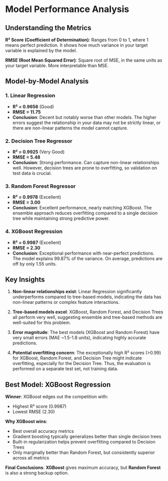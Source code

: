 # Model Performance Analysis

## Understanding the Metrics

**R² Score (Coefficient of Determination)**: Ranges from 0 to 1, where 1 means perfect prediction. It shows how much variance in your target variable is explained by the model.

**RMSE (Root Mean Squared Error)**: Square root of MSE, in the same units as your target variable. More interpretable than MSE.

## Model-by-Model Analysis

### 1. **Linear Regression**
- **R² = 0.9656** (Good)
- **RMSE = 11.75**
- **Conclusion**: Decent but notably worse than other models. The higher errors suggest the relationship in your data may not be strictly linear, or there are non-linear patterns the model cannot capture.

### 2. **Decision Tree Regressor**
- **R² = 0.9925** (Very Good)
- **RMSE = 5.48**
- **Conclusion**: Strong performance. Can capture non-linear relationships well. However, decision trees are prone to overfitting, so validation on test data is crucial.

### 3. **Random Forest Regressor**
- **R² = 0.9978** (Excellent)
- **RMSE = 3.00**
- **Conclusion**: Excellent performance, nearly matching XGBoost. The ensemble approach reduces overfitting compared to a single decision tree while maintaining strong predictive power.

### 4. **XGBoost Regression** 
- **R² = 0.9987** (Excellent)
- **RMSE = 2.30**
- **Conclusion**: Exceptional performance with near-perfect predictions. The model explains 99.87% of the variance. On average, predictions are off by only 1.55 units.

## Key Insights

1. **Non-linear relationships exist**: Linear Regression significantly underperforms compared to tree-based models, indicating the data has non-linear patterns or complex feature interactions.

2. **Tree-based models excel**: XGBoost, Random Forest, and Decision Trees all perform very well, suggesting ensemble and tree-based methods are well-suited for this problem.

3. **Error magnitude**: The best models (XGBoost and Random Forest) have very small errors (MAE ~1.5-1.8 units), indicating highly accurate predictions.

4. **Potential overfitting concern**: The exceptionally high R² scores (>0.99) for XGBoost, Random Forest, and Decision Tree might indicate overfitting, especially for the Decision Tree. Thus, the evaluation is performed on a separate test set, not training data.

## Best Model: **XGBoost Regression**

**Winner**: XGBoost edges out the competition with:
- Highest R² score (0.9987)
- Lowest RMSE (2.30)

**Why XGBoost wins**:
- Best overall accuracy metrics
- Gradient boosting typically generalizes better than single decision trees
- Built-in regularization helps prevent overfitting compared to Decision Trees
- Only marginally better than Random Forest, but consistently superior across all metrics



**Final Conclusions**: **XGBoost** gives maximum accuracy, but **Random Forest** is also a strong backup option.
